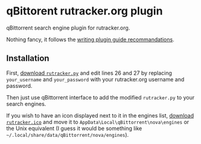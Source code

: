 qBittorent rutracker.org plugin
===============================

qBittorrent search engine plugin for rutracker.org.

Nothing fancy, it follows the [writing plugin guide recommandations](https://github.com/qbittorrent/qBittorrent/wiki/How-to-write-a-search-plugin).

Installation
------------
First, [download `rutracker.py`](https://raw.github.com/Skymirrh/qBittorent-rutracker-plugin/master/rutracker.py) and edit lines 26 and 27 by replacing `your_username` and `your_password` with your rutracker.org username and password.

Then just use qBittorrent interface to add the modified `rutracker.py` to your search engines.

If you wish to have an icon displayed next to it in the engines list, [download `rutracker.ico`](https://github.com/Skymirrh/qBittorent-rutracker-plugin/raw/master/rutracker.ico) and move it  to `AppData\Local\qBittorrent\nova\engines` or the Unix equivalent (I guess it would be something like `~/.local/share/data/qBittorrent/nova/engines`).

